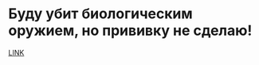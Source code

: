# Буду убит биологическим оружием, но прививку не сделаю!



[LINK](https://varlamov.ru/4202851.html)